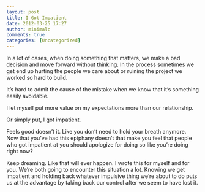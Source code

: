 ```yaml
---
layout: post
title: I Got Impatient
date: 2012-03-25 17:27
author: minimalc
comments: true
categories: [Uncategorized]
---
```

In a lot of cases, when doing something that matters, we make a bad decision and move forward without thinking. In the process sometimes we get end up hurting the people we care about or ruining the project we worked so hard to build.

It’s hard to admit the cause of the mistake when we know that it’s something easily avoidable. 

I let myself put more value on my expectations more than our relationship.

Or simply put, I got impatient.

Feels good doesn’t it. Like you don’t need to hold your breath anymore. Now that you’ve had this epiphany doesn’t that make you feel that people who got impatient at you should apologize for doing so like you’re doing right now?

Keep dreaming. Like that will ever happen. I wrote this for myself and for you. We’re both going to encounter this situation a lot. Knowing we get impatient and holding back whatever impulsive thing we’re about to do puts us at the advantage by taking back our control after we seem to have lost it. 
